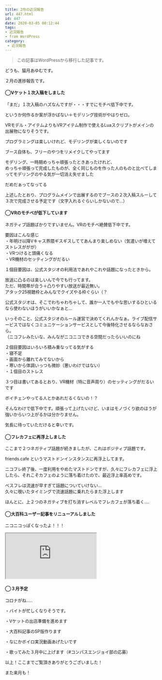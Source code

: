 ```yaml
---
title: 2月の近況報告
url: 447.html
id: 447
date: 2020-03-05 00:12:44
tags:
- 近況報告
- from WordPress
category:
 - 近況報告
---
```

> この記事はWordPressから移行した記事です。

どうも、猫月あゆむです。

２月の進捗報告です。

<!-- more -->

#### ◯Vケット１次入稿をしました

「まだ」１次入稿のハズなんですが・・・すでにモチベ低下中です。

というか何作るか案が浮かばない＋モデリング技術がやはりゼロ。

VRモデル・アイテムよりもVRアイテム制作で使えるLuaスクリプトがメインの出展物になりそうです。

プログラミングは楽しいけれど、モデリングが楽しくないのです

ブース自体も、フリーのやつをリメイクしてやってます

モデリング、一時期めっちゃ頑張ったときあったけれど、  
めっちゃ頑張って完成したものが、全く同じものを作った人のものと比べてしまってモデリングのやる気が一切消え失せました

だめだぁってなってる

上述したとおり、プログラムメインで出展するのでブースの２次入稿スルーして３次で完成させる予定です（文字入れるぐらいしかないので...）

#### ◯VRのモチベが低下しています

ネガティブ話題ばかりですいません。VRのモチベ絶賛低下中です。

要因はこんな感じ  
・年明け以降Vキャス界隈ギスギスしててあんまり楽しめない（気遣いが増えてストレスががが）  
・VRつけると頭痛くなる  
・VR機材のセッティングがだるい

１個目要因は、公式スタジオの利用法であれやこれや話題になったときから。

放送に凸るのは楽しいんで今でも行ってます。  
ただ、時間帯が合う＋凸りやすい放送が最近無い。  
アタック25視聴枠とみんなでクイズやる枠ぐらい（？

公式スタジオは、そこでわちゃわちゃして、誰か一人でもやな思いするひといるなら使わないほうがいいかなぁと...

いっそのこと、公式スタジオのルール運営で決めてくれんかなぁ。ライブ配信サービスではなくコミュニケーションサービスとして今後特化させるならなおさら。  
（ニコフレみたいな、みんながニコニコできる空間だったらいいのにね

２個目要因はいろいろ積み重なってる気がする  
・寝不足  
・画面から離れてみてないから  
・寒いから体調いっつも微妙（悪いわけではない）  
・１個目のストレス

３つ目は書いてあるとおり、VR機材（特に音声周り）のセッティングがだるいです

ボイチェンやってる人とかあれだるくないの！？

そんなわけで低下中です。頑張って上げたいけど、いまはモノづくり欲のほうが強いからいつ上がるかは分かりません。

気長に待っていただけると幸いです。

#### ◯フレカフェに再浮上しました

ここまで２つネガティブ話題が続きましたが、これはポジティブ話題です。

friends.cafe というマストドンインスタンスに再浮上してます。

ニコフレ終了後、一度利用をやめたマストドンですが、久々にフレカフェに浮上したら、それこそカフェのように落ち着けたので、最近浮上率高めです。

ベスフレは流速が早すぎて話題についていけない...  
久々に覗いたタイミングで流速話題に乗れたらまた浮上します

ほんとに、上２つのネガティブを打ち消すレベルでフレカフェが落ち着く....

#### ◯大百科ユーザー記事をリニューアルしました

ニコニコっぽくなったよ！！！

<iframe 
  class="blogcard"
  src="https://hatenablog-parts.com/embed?url=https://dic.nicovideo.jp/u/45048152">
</iframe>

#### ◯３月予定

コロナがね.....

・バイトが忙しくなりそうです。

・Vケットの出店準備を進めます

・大百科記事のSP版作ります

・なにかボイロ実況動画あげたいです

・歌ってみた３月中に上げます（#コンパスエンジョイ部の応募）

以上！ここまでご覧頂きありがとうございました！

また来月も！
